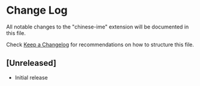# Change Log

All notable changes to the "chinese-ime" extension will be documented in this file.

Check [Keep a Changelog](http://keepachangelog.com/) for recommendations on how to structure this file.

## [Unreleased]

- Initial release